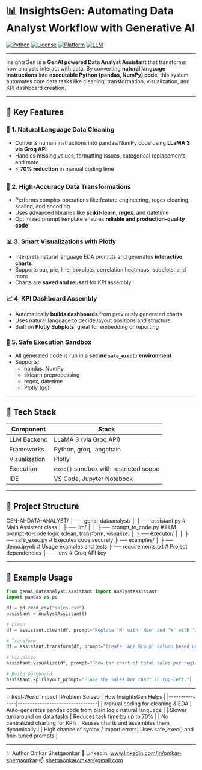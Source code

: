 # 📊 InsightsGen: Automating Data Analyst Workflow with Generative AI

[![Python](https://img.shields.io/badge/Python-3.10+-blue?logo=python)](https://www.python.org/)
[![License](https://img.shields.io/badge/License-MIT-green.svg)](LICENSE)
[![Platform](https://img.shields.io/badge/Platform-VSCode%20%7C%20Jupyter-lightgrey)](https://code.visualstudio.com/)
[![LLM](https://img.shields.io/badge/LLM-LLaMA%203%20%7C%20Groq-blueviolet)](https://groq.com)

---

InsightsGen is a **GenAI powered Data Analyst Assistant** that transforms how analysts interact with data. By converting **natural language instructions** into **executable Python (pandas, NumPy) code**, this system automates core data tasks like cleaning, transformation, visualization, and KPI dashboard creation.

---

## 🚀 Key Features

### 🧹 1. Natural Language Data Cleaning
- Converts human instructions into pandas/NumPy code using **LLaMA 3 via Groq API**
- Handles missing values, formatting issues, categorical replacements, and more
- ⚡ **70% reduction** in manual coding time

### 🔄 2. High-Accuracy Data Transformations
- Performs complex operations like feature engineering, regex cleaning, scaling, and encoding
- Uses advanced libraries like **scikit-learn**, **regex**, and datetime
- Optimized prompt template ensures **reliable and production-quality code**

### 📊 3. Smart Visualizations with Plotly
- Interprets natural language EDA prompts and generates **interactive charts**
- Supports bar, pie, line, boxplots, correlation heatmaps, subplots, and more
- Charts are **saved and reused** for KPI assembly

### 📈 4. KPI Dashboard Assembly
- Automatically **builds dashboards** from previously generated charts
- Uses natural language to decide layout positions and structure
- Built on **Plotly Subplots**, great for embedding or reporting

### 🔐 5. Safe Execution Sandbox
- All generated code is run in a **secure `safe_exec()` environment**
- Supports:
  - pandas, NumPy
  - sklearn preprocessing
  - regex, datetime
  - Plotly (go)

---

## 🧠 Tech Stack

| Component     | Stack                          |
|---------------|---------------------------------|
| LLM Backend   | LLaMA 3 (via Groq API)         |
| Frameworks    | Python, groq, langchain
| Visualization | Plotly                         |
| Execution     | `exec()` sandbox with restricted scope |
| IDE           | VS Code, Jupyter Notebook      |

---

## 📂 Project Structure
GEN-AI-DATA-ANALYST/
├ ── genai_dataanalyst/
│ ├ ── assistant.py # Main Assistant class
│ ├ ── llm/
│ │ ├ ── prompt_to_code.py # LLM prompt-to-code logic (clean, transform, visualize)
│ ├ ── executor/
│ │ ├ ── safe_exec.py # Executes code securely
├ ── examples/
│ ├ ── demo.ipynb # Usage examples and tests
├ ── requirements.txt # Project dependencies
├ ── .env # Groq API key


---

## 🧪 Example Usage

```python
from genai_dataanalyst.assistant import AnalystAssistant
import pandas as pd

df = pd.read_csv("sales.csv")
assistant = AnalystAssistant()

# Clean
df = assistant.clean(df, prompt="Replace 'M' with 'Men' and 'W' with 'Women' in Gender column.")

# Transform
df = assistant.transform(df, prompt="Create 'Age_Group' column based on 'Age' ranges.If below 18 child, between 18 to 50 as Adult and Above 50 to 100 as senior")

# Visualize
assistant.visualize(df, prompt="Show bar chart of total sales per region.", name="Sales by Region")

# Build Dashboard
assistant.kpi(layout_prompt="Place the sales bar chart in top-left.")
```
---

💡 Real-World Impact
|Problem Solved | How InsightsGen Helps           |
|---------------|---------------------------------|
| Manual coding for cleaning & EDA | Auto-generates pandas code from plain logic natural language |
| Slower turnaround on data tasks	 | Reduces task time by up to 70% |
| No centralized charting for KPIs | Reuses charts and assembles them dynamically |
| High chance of syntax / import errors| Uses safe_exec() and fine-tuned prompts |

---
✨ Author
Omkar Shetgaonkar
🔗 LinkedIn: www.linkedin.com/in/omkar-shetgaonkar
📫 shetgaonkaromkar@gmail.com

	
